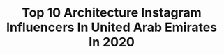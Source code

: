 ---
title: Top 10 Architecture Instagram Influencers In United Arab Emirates In 2020
description: >-
  Find top architecture Instagram influencers in United Arab Emirates in 2020. Most popular hashtags: #mydubai #dubai #architecture #visitdubai.
platform: Instagram
hits: 40
text_top: Identify the top-rated Instagram profiles on inBeat.
text_bottom: inBeat has 40 Instagram influencers like this in United Arab Emirates for you to work with.
profiles:
  - username: "mashiyaneh"
    fullname: >-
      Mashiyaneh
    bio: >-
      ⚜️GEM Official DBA Ambassador .Knowledge Curator .Consultant .Doctor to be .MBA .B.A Architecture .Knowledge Blogger .W93FSJ 👩🏻‍💻🏋🏻‍♀️👩🏽‍🎤👠📚
    location: "United Arab Emirates"
    followers: 27341
    engagement: 322
    commentsToLikes: 0.170188
    id: ckaotswh1xd9r0i7830l8gyvt
    verified: false
    hashtags: "#challengeaccepted, #mashiyaneh, #ruthbaderginsburg"
  - username: "pk.prakashphotography"
    fullname: >-
      Prakash (prakash photography)
    bio: >-
      Next Destination📯let's see Photographer Content Creator Speaker Instructor Traveler, Landscape, Interior,Architecture #photographer #dubai
    location: "United Arab Emirates"
    followers: 12832
    engagement: 709
    commentsToLikes: 0.047816
    id: ck0vyekp13l4w0i19o015lauw
    verified: false
    hashtags: "#kuwait, #longexpohunter, #icelandic, #editing"
  - username: "dubaiangle"
    fullname: >-
      DUBAIANGLE
    bio: >-
      🔸 #dubaiangle 📍Dubai🇦🇪 - 📍Delhi🇮🇳 🔸Urban Landscape | Architecture 🔹If its usual, you probably wont find it here 😎
    location: "United Arab Emirates"
    followers: 15004
    engagement: 543
    commentsToLikes: 0.046797
    id: ckaor7g87m1mj0i783nv55zm3
    verified: false
    hashtags: "#igbest, #dubai, #burjkhalifa, #picsdubai"
  - username: "_mustafasyed_"
    fullname: >-
      Mustafa Syed | MSP
    bio: >-
      Aspiring Photographer + Videographer Landscapes | Architecture | Automobiles // © Mustafa Syed @msptik on Tiktok for BTS McLaren 720S YouTube ⬇️
    location: "United Arab Emirates"
    followers: 17571
    engagement: 393
    commentsToLikes: 0.051588
    id: ck136y40v8twu0i19kaauuqz2
    verified: false
    hashtags: "#arabmoneyofficial, #passionpassport, #cars, #supercarsofinstagram"
  - username: "ahmad_kaddourah"
    fullname: >-
      AHMAD KADDOURAH | أحمد قدوره
    bio: >-
      |FINE ART ARCHITECTURE | |NIKON CAMERA| |Architect Engineer | PAL 🇵🇸| UAE 🇦🇪 | FV🇮🇹
    location: "United Arab Emirates"
    followers: 3400
    engagement: 666
    commentsToLikes: 0.103086
    id: ck8t9ctxznmkh0j7853p79zan
    verified: false
    hashtags: "#ahmadkaddourah, #instagramphotography, #amazingphoto, #unitedarabemirates"
  - username: "danyeidphotography"
    fullname: >-
      Dany Eid
    bio: >-
      Dubai Expo2020 official photographer Architecture, Cityscape & Landscape Photographer Ambassador at Carl Zeiss, fstopgear & Nisi Filters
    location: "United Arab Emirates"
    followers: 62367
    engagement: 149
    commentsToLikes: 0.019970
    id: ck13d4bwv3m550i1926wsydhh
    verified: false
    hashtags: "#capturethecreative, #shadows, #luxurylifestyle, #kingdom"
  - username: "khd_uae"
    fullname: >-
      Khalid Al Hammadi خالد الحمادي
    bio: >-
      - Chemical Engineer - In love with Nature and Architecture
    location: "United Arab Emirates"
    followers: 43755
    engagement: 1625
    commentsToLikes: 0.077878
    id: ck14i2t3ydcwo0i191vfqfrae
    verified: false
    hashtags: "#jais, #rasalkhaimah, #alain, #natgeoyourshot"
  - username: "motaz_assi"
    fullname: >-
      Assi - Dubai📍- Photographer
    bio: >-
      All photos are taken by me For order ⬇️
    location: "United Arab Emirates"
    followers: 10706
    engagement: 1466
    commentsToLikes: 0.119496
    id: ck8tatfd7szdy0j78xu3qeple
    verified: false
    hashtags: "#creative, #foodblog, #earthfocus, #gameoftones"
  - username: "sultanphotoz"
    fullname: >-
      Sultan | سلطان
    bio: >-
      •Photography 📸 | Coffee ☕️ •Sharjah 🇦🇪📍 •Owner of @sphotoz.ae
    location: "United Arab Emirates"
    followers: 2581
    engagement: 2054
    commentsToLikes: 0.261690
    id: ck8tbquy2wrf60j789z9anj2z
    verified: false
    hashtags: "#canonphotos, #focalmarked, #arkiromantix, #fantastic"
  - username: "julianna_dxb"
    fullname: >-
      Julianna 📍 Dubai
    bio: >-
      Welcome to my photo diary🎀 Dubai life 🇦🇪 & travel memories 🌍 Happy 💑💍 and 🐶 @yosh_pomsky Dubai 📸 @dubai_photoguide Brand Ambassador 👗 @ydnalabel
    location: "United Arab Emirates"
    followers: 5632
    engagement: 1852
    commentsToLikes: 0.157413
    id: ckap20ei5wu9t0i78nwnk9vb6
    verified: false
    hashtags: "#instadubai, #nightscape, #dubai, #beautifulplaces"
---